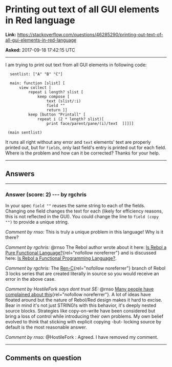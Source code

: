 # Printing out text of all GUI elements in Red language

**Link:**
<https://stackoverflow.com/questions/46285290/printing-out-text-of-all-gui-elements-in-red-language>

**Asked:** 2017-09-18 17:42:15 UTC

------------------------------------------------------------------------

I am trying to print out text from all GUI elements in following code:

      sentlist: ["A" "B" "C"]

      main: function [slist] [
          view collect [
              repeat i length? slist [
                  keep compose [
                      text (slist/:i)
                      field "" 
                      return ]]
              keep [button "Printall" [
                  repeat i (2 * length? slist)[
                      print face/parent/pane/(i)/text  ]]]]]

     (main sentlist) 

It runs all right without any error and `text` elements\' text are
properly printed out, but for `fields`, only last field\'s entry is
printed out for each field. Where is the problem and how can it be
corrected? Thanks for your help.

------------------------------------------------------------------------

## Answers

------------------------------------------------------------------------

### Answer (score: 2) --- by rgchris

In your spec `field ""` reuses the same string to each of the fields.
Changing one field changes the text for each (likely for efficiency
reasons, this is not reflected in the GUI). You could change the line to
`field (copy "")` to provide a unique string.

*Comment by rnso:* This is truly a unique problem in this language! Why
is it there?

*Comment by rgchris:* \@rnso The Rebol author wrote about it here: [Is
Rebol a Pure Functional
Language?](http://www.rebol.com/article/0206.html){rel="nofollow noreferrer"}
and is discussed here: [Is Rebol a Functional Programming
Language?](https://softwareengineering.stackexchange.com/questions/187800/is-rebol-a-functional-programming-language).

*Comment by rgchris:* The
[Ren-C](https://github.com/metaeducation/ren-c){rel="nofollow noreferrer"}
branch of Rebol 3 locks series that are created literally in source so
you would receive an error in the above case.

*Comment by HostileFork says dont trust SE:* \@rnso [Many people have
complained about
this](http://www.rebolforum.com/index.cgi?f=printtopic&topicnumber=31&archiveflag=archive){rel="nofollow noreferrer"}.
A lot of ideas have floated around but the nature of Rebol/Red design
makes it hard to excise. Bear in mind it\'s not just STRING!s with this
behavior, it\'s deeply nested source blocks. Strategies like
copy-on-write have been considered but bring a loss of control while
introducing their own problems. My own belief evolved to think that
sticking with explicit copying -but- locking source by default is the
most reasonable answer.

*Comment by rnso:* \@HostileFork : Agreed. I have removed my comment.

------------------------------------------------------------------------

## Comments on question
